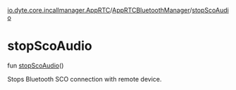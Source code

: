 [io.dyte.core.incallmanager.AppRTC](../index.md)/[AppRTCBluetoothManager](index.md)/[stopScoAudio](stop-sco-audio.md)

# stopScoAudio


fun [stopScoAudio](stop-sco-audio.md)()

Stops Bluetooth SCO connection with remote device.
